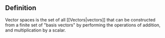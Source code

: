 ## Definition
Vector spaces is the set of all [[Vectors|vectors]] that can be constructed from a finite set of "basis vectors" by performing the operations of addition, and multiplication by a scalar.